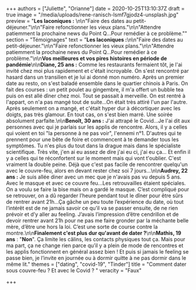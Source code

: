 +++
authors = ["Juliette", "Orianne"]
date = 2020-10-25T13:10:37Z
draft = true
image = "/media/uploads/rene-ranisch-lsmf7gjodz4-unsplash.jpg"
preview = "**Les laconiques :** \n\n\"Faire des dates au petit-déjeuner.\"\n\n\"Faire refonctionner les vieux plans.\"\n\n\"Attendre patiemment la prochaine news du Point Q...Pour remédier à ce problème.\""
section = "Témoignages"
text = "**Les laconiques :**\n\n\"Faire des dates au petit-déjeuner.\"\n\n\"Faire refonctionner les vieux plans.\"\n\n\"Attendre patiemment la prochaine news du Point Q...Pour remédier à ce problème.\"\n\n**Vos meilleures et vos pires histoires en période de pandémie**\n\n**Diane, 25 ans :** Comme les restaurants fermaient tôt, je l'ai invité chez moi plus rapidement et c'était incroyable. On s'est rencontré par hasard dans un transilien et je lui ai donné mon numéro. Après un premier date au resto, on s'est baladé ensemble dans le quartier chinois à Paris. On fait des courses : un petit poulet au gingembre, il m'a offert un bubble tea puis on est allé dîner chez moi. Tout se passait à merveille. On est rentré à l'appart, on n'a pas mangé tout de suite...On était très attiré l'un par l'autre. Après seulement on a mangé, et c'était hyper dur à décortiquer avec les doigts, pas très glamour. En tout cas, on s'est bien marré. Une soirée absolument parfaite.\n\n**Benoît, 30 ans :** J'ai attrapé le Covid...Je l'ai dit aux personnes avec qui je parlais sur les applis de rencontre. Alors, il y a celles qui voient en toi \"la personne à ne pas voir\", l'ennemi n°1. D'autres qui te prennent pour une bête de foire et commencent à te demander tous les symptômes. Tu n'es plus du tout dans la drague mais dans le spécialiste scientifique. Très vite, j'en ai eu assez de dire j'ai eu ci, j'ai eu ça... Et enfin il y a celles qui te réconfortent sur le moment mais qui vont t'oublier. C'est vraiment la double peine. Déjà que c'est pas facile de rencontrer quelqu'un avec le couvre-feu, alors en devant rester chez soi 7 jours...\n\n**Audrey, 22 ans :** Je suis allée diner avec un mec que je n'avais pas vu depuis 5 ans. Avec le masque et avec ce couvre feu...Les retrouvailles étaient spéciales. On a voulu se faire la bise mais on a gardé le masque. C’est compliqué pour se retrouver, on a dû regarder l’heure pendant tout le dîner pour être sûrs de rentrer avant 21h...Ça gâche un peu toute l’expérience du date, où tout l’intérêt est de ne jamais savoir ce qu’il va se passer ensuite, de ne rien prévoir et d’y aller au feeling. J’avais l’impression d’être cendrillon et de devoir rentrer avant 21h pour ne pas me faire gronder par la méchante belle mère, d’être une hors la loi. C’est une sorte de course contre la montre.\n\n**Finalement c'est plus dur qu'avant de dater ?**\n\n**Mathis, 19 ans** : \"**Non**\". Ça limite les câlins, les contacts physiques tout ça. Mais pour ma part, ça ne change rien parce qu’il y a plein de mode de rencontres et les applis fonctionnent en général assez bien ! Et puis si jamais le feeling se passe bien, je l’invite en journée ou à dormir quitte à ne pas dormir dans le même lit."
themes = ["dating", "covid-19", "Tinder"]
title = "Comment dater sous couvre-feu ? Et avec le Covid ? "
veracity = "Faux"

+++
